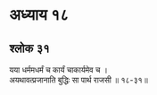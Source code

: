 # अध्याय १८

## श्लोक ३१

यया धर्ममधर्मं च कार्यं चाकार्यमेव च ।<br>अयथावत्प्रजानाति बुद्धिः सा पार्थ राजसी ॥ १८-३१॥<br><br>

